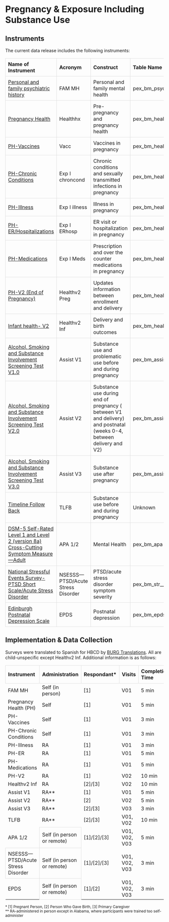 # Pregnancy & Exposure Including Substance Use
## Instruments
The current data release includes the following instruments:

<table style="width: 100%; border-collapse: collapse; table-layout: fixed;">
  <thead>
    <tr>
      <th style="border: 1px solid #ddd; padding: 8px; text-align: left;">Name of Instrument</th>
      <th style="border: 1px solid #ddd; padding: 8px; text-align: left;">Acronym</th>
      <th style="border: 1px solid #ddd; padding: 8px; text-align: left;">Construct</th>
      <th style="border: 1px solid #ddd; padding: 8px; text-align: left;">Table Name</th>
    </tr>
  </thead>
<tbody>
    <tr>
        <td style="border: 1px solid #ddd; padding: 8px; word-wrap: break-word; white-space: normal;"><a href="psych_history">Personal and family psychiatric history</a></td>
        <td style="border: 1px solid #ddd; padding: 8px; word-wrap: break-word; white-space: normal;">FAM MH</td>
        <td style="border: 1px solid #ddd; padding: 8px; word-wrap: break-word; white-space: normal;">Personal and family mental health</td>
        <td style="border: 1px solid #ddd; padding: 8px; word-wrap: break-word; white-space: normal;">pex_bm_psych</td>
    </tr>      
    <tr>
        <td style="border: 1px solid #ddd; padding: 8px; word-wrap: break-word; white-space: normal;"><a href="preghealth_all">Pregnancy Health</a></td>
        <td style="border: 1px solid #ddd; padding: 8px; word-wrap: break-word; white-space: normal;">Healthhx</td>
        <td style="border: 1px solid #ddd; padding: 8px; word-wrap: break-word; white-space: normal;">Pre-pregnancy and pregnancy health</td>
        <td style="border: 1px solid #ddd; padding: 8px; word-wrap: break-word; white-space: normal;">pex_bm_health_preg__healthhx</td>
    </tr>          
    <tr>
        <td style="border: 1px solid #ddd; padding: 8px; word-wrap: break-word; white-space: normal;"><a href="preghealth_all">PH-Vaccines</a></td>
        <td style="border: 1px solid #ddd; padding: 8px; word-wrap: break-word; white-space: normal;">Vacc</td>
        <td style="border: 1px solid #ddd; padding: 8px; word-wrap: break-word; white-space: normal;">Vaccines in pregnancy</td>
        <td style="border: 1px solid #ddd; padding: 8px; word-wrap: break-word; white-space: normal;">pex_bm_health_preg__exp__vacc</td>
    </tr>    
    <tr>
        <td style="border: 1px solid #ddd; padding: 8px; word-wrap: break-word; white-space: normal;"><a href="preghealth_all">PH-Chronic Conditions</a></td>
        <td style="border: 1px solid #ddd; padding: 8px; word-wrap: break-word; white-space: normal;">Exp I chroncond</td>
        <td style="border: 1px solid #ddd; padding: 8px; word-wrap: break-word; white-space: normal;">Chronic conditions and sexually transmitted infections in pregnancy</td>
        <td style="border: 1px solid #ddd; padding: 8px; word-wrap: break-word; white-space: normal;">pex_bm_health_preg__chroncond</td>
    </tr>  
    <tr>
        <td style="border: 1px solid #ddd; padding: 8px; word-wrap: break-word; white-space: normal;"><a href="preghealth_all">PH-Illness</a></td>
        <td style="border: 1px solid #ddd; padding: 8px; word-wrap: break-word; white-space: normal;">Exp I illness</td>
        <td style="border: 1px solid #ddd; padding: 8px; word-wrap: break-word; white-space: normal;">Illness in pregnancy</td>
        <td style="border: 1px solid #ddd; padding: 8px; word-wrap: break-word; white-space: normal;">pex_bm_health_preg__illness</td>
    </tr>     
    <tr>
        <td style="border: 1px solid #ddd; padding: 8px; word-wrap: break-word; white-space: normal;"><a href="preghealth_all">PH-ER/Hospitalizations</a></td>
        <td style="border: 1px solid #ddd; padding: 8px; word-wrap: break-word; white-space: normal;">Exp I ERhosp</td>
        <td style="border: 1px solid #ddd; padding: 8px; word-wrap: break-word; white-space: normal;">ER visit or hospitalization in pregnancy</td>
        <td style="border: 1px solid #ddd; padding: 8px; word-wrap: break-word; white-space: normal;">pex_bm_health_preg__erhosp</td>
    </tr>  
    <tr>
        <td style="border: 1px solid #ddd; padding: 8px; word-wrap: break-word; white-space: normal;"><a href="preghealth_all">PH-Medications</a></td>
        <td style="border: 1px solid #ddd; padding: 8px; word-wrap: break-word; white-space: normal;">Exp I Meds</td>
        <td style="border: 1px solid #ddd; padding: 8px; word-wrap: break-word; white-space: normal;">Prescription and over the counter medications in pregnancy</td>
        <td style="border: 1px solid #ddd; padding: 8px; word-wrap: break-word; white-space: normal;">pex_bm_health_preg__meds</td>
    </tr>  
    <tr>
        <td style="border: 1px solid #ddd; padding: 8px; word-wrap: break-word; white-space: normal;"><a href="preghealth_all">PH-V2 (End of Pregnancy)</a></td>
        <td style="border: 1px solid #ddd; padding: 8px; word-wrap: break-word; white-space: normal;">Healthv2 Preg</td>
        <td style="border: 1px solid #ddd; padding: 8px; word-wrap: break-word; white-space: normal;">Updates information between enrollment and delivery</td>
        <td style="border: 1px solid #ddd; padding: 8px; word-wrap: break-word; white-space: normal;">pex_bm_healthv2_preg</td>
    </tr>  
    <tr>
        <td style="border: 1px solid #ddd; padding: 8px; word-wrap: break-word; white-space: normal;"><a href="infanthealth">Infant health- V2</a></td>
        <td style="border: 1px solid #ddd; padding: 8px; word-wrap: break-word; white-space: normal;">Healthv2 Inf</td>
        <td style="border: 1px solid #ddd; padding: 8px; word-wrap: break-word; white-space: normal;">Delivery and birth outcomes</td>
        <td style="border: 1px solid #ddd; padding: 8px; word-wrap: break-word; white-space: normal;">pex_bm_healthv2_inf</td>
    </tr>    
    <tr>
        <td style="border: 1px solid #ddd; padding: 8px; word-wrap: break-word; white-space: normal;"><a href="substanceuse_all">Alcohol, Smoking and Substance Involvement Screening Test V1.0</a></td>
        <td style="border: 1px solid #ddd; padding: 8px; word-wrap: break-word; white-space: normal;">Assist V1</td>
        <td style="border: 1px solid #ddd; padding: 8px; word-wrap: break-word; white-space: normal;">Substance use and problematic use before and during pregnancy</td>
        <td style="border: 1px solid #ddd; padding: 8px; word-wrap: break-word; white-space: normal;">pex_bm_assistv1</td>
    </tr>    
    <tr>
        <td style="border: 1px solid #ddd; padding: 8px; word-wrap: break-word; white-space: normal;"><a href="substanceuse_all">Alcohol, Smoking and Substance Involvement Screening Test V2.0</a></td>
        <td style="border: 1px solid #ddd; padding: 8px; word-wrap: break-word; white-space: normal;">Assist V2</td>
        <td style="border: 1px solid #ddd; padding: 8px; word-wrap: break-word; white-space: normal;">Substance use during end of pregnancy ( between V1 and delivery) and postnatal (weeks 0-4, between delivery and V2)</td>
        <td style="border: 1px solid #ddd; padding: 8px; word-wrap: break-word; white-space: normal;">pex_bm_assistv2</td>
    </tr>    
    <tr>
        <td style="border: 1px solid #ddd; padding: 8px; word-wrap: break-word; white-space: normal;"><a href="substanceuse_all">Alcohol, Smoking and Substance Involvement Screening Test V3.0</a></td>
        <td style="border: 1px solid #ddd; padding: 8px; word-wrap: break-word; white-space: normal;">Assist V3</td>
        <td style="border: 1px solid #ddd; padding: 8px; word-wrap: break-word; white-space: normal;">Substance use after pregnancy</td>
        <td style="border: 1px solid #ddd; padding: 8px; word-wrap: break-word; white-space: normal;">pex_bm_assistv3</td>
    </tr>           
    <tr>
        <td style="border: 1px solid #ddd; padding: 8px; word-wrap: break-word; white-space: normal;"><a href="substanceuse_all">Timeline Follow Back</a></td>
        <td style="border: 1px solid #ddd; padding: 8px; word-wrap: break-word; white-space: normal;">TLFB</td>
        <td style="border: 1px solid #ddd; padding: 8px; word-wrap: break-word; white-space: normal;">Substance use before and during pregnancy</td>
        <td style="border: 1px solid #ddd; padding: 8px; word-wrap: break-word; white-space: normal;">Unknown</td>
    </tr>        
    <tr>
        <td style="border: 1px solid #ddd; padding: 8px; word-wrap: break-word; white-space: normal;"><a href="mentalhealth">DSM-5 Self-Rated Level 1 and Level 2 (version 8a) Cross-Cutting Symptom Measure—Adult</a></td>
        <td style="border: 1px solid #ddd; padding: 8px; word-wrap: break-word; white-space: normal;">APA 1/2</td>
        <td style="border: 1px solid #ddd; padding: 8px; word-wrap: break-word; white-space: normal;">Mental Health</td>
        <td style="border: 1px solid #ddd; padding: 8px; word-wrap: break-word; white-space: normal;">pex_bm_apa</td>
    </tr>  
    <tr>
        <td style="border: 1px solid #ddd; padding: 8px; word-wrap: break-word; white-space: normal;"><a href="NSESSS">National Stressful Events Survey- PTSD Short Scale/Acute Stress Disorder</a></td>
        <td style="border: 1px solid #ddd; padding: 8px; word-wrap: break-word; white-space: normal;">NSESSS—PTSD/Acute Stress Disorder</td>
        <td style="border: 1px solid #ddd; padding: 8px; word-wrap: break-word; white-space: normal;">PTSD/acute stress disorder symptom severity</td>
        <td style="border: 1px solid #ddd; padding: 8px; word-wrap: break-word; white-space: normal;">pex_bm_str__ptsd</td>
    </tr>      
    <tr>
        <td style="border: 1px solid #ddd; padding: 8px; word-wrap: break-word; white-space: normal;"><a href="EPDS">Edinburgh Postnatal Depression Scale</a></td>
        <td style="border: 1px solid #ddd; padding: 8px; word-wrap: break-word; white-space: normal;">EPDS</td>
        <td style="border: 1px solid #ddd; padding: 8px; word-wrap: break-word; white-space: normal;">Postnatal depression</td>
        <td style="border: 1px solid #ddd; padding: 8px; word-wrap: break-word; white-space: normal;">pex_bm_epds</td>
    </tr>      
</tbody>
</table>

## Implementation & Data Collection
Surveys were translated to Spanish for HBCD by [BURG Translations](https://burgtranslations.com/our-services/). All are child-unspecific except Healthv2 Inf. Additional information is as follows:

<table style="width: 100%; border-collapse: collapse; table-layout: fixed;">
  <thead>
    <tr>
      <th style="border: 1px solid #ddd; padding: 8px; text-align: left;">Instrument</th>
      <th style="border: 1px solid #ddd; padding: 8px; text-align: left;">Administration</th>
      <th style="border: 1px solid #ddd; padding: 8px; text-align: left;">Respondant*</th>
      <th style="border: 1px solid #ddd; padding: 8px; text-align: left;">Visits</th>
      <th style="border: 1px solid #ddd; padding: 8px; text-align: left;">Completion Time</th>      
    </tr>
  </thead>
<tbody>
    <tr>
        <td>FAM MH</td>
        <td>Self (in person)</td>
        <td>[1]</td>
        <td>V01</td>
        <td>5 min</td>
    </tr>
    <tr>
        <td>Pregnancy Health (PH)</td>
        <td>Self</td>
        <td>[1]</td>
        <td>V01</td>
        <td>5 min</td>
    </tr>    
    <tr>
        <td>PH-Vaccines</td>
        <td>Self</td>
        <td>[1]</td>
        <td>V01</td>
        <td>3 min</td>
    </tr>      
    <tr>
        <td>PH-Chronic Conditions</td>
        <td>Self</td>
        <td>[1]</td>
        <td>V01</td>
        <td>3 min</td>
    </tr>      
    <tr>
        <td>PH-Illness</td>
        <td>RA</td>
        <td>[1]</td>
        <td>V01</td>
        <td>3 min</td>
    </tr>          
    <tr>
        <td>PH-ER</td>
        <td>RA</td>
        <td>[1]</td>
        <td>V01</td>
        <td>5 min</td>
    </tr>       
    <tr>
        <td>PH-Medications</td>
        <td>RA</td>
        <td>[1]</td>
        <td>V01</td>
        <td>5 min</td>
    </tr>       
    <tr>
        <td>PH-V2</td>
        <td>RA</td>
        <td>[1]</td>
        <td>V02</td>
        <td>10 min</td>
    </tr>     
    <tr>
        <td>Healthv2 Inf</td>
        <td>RA</td>
        <td>[2]/[3]</td>
        <td>V02</td>
        <td>10 min</td>
    </tr> 
    <tr>
        <td>Assist V1</td>
        <td>RA**</td>
        <td>[1]</td>
        <td>V01</td>
        <td>5 min</td>
    </tr>     
    <tr>
        <td>Assist V2</td>
        <td>RA**</td>
        <td>[2]</td>
        <td>V02</td>
        <td>5 min</td>
    </tr>     
    <tr>
        <td>Assist V3</td>
        <td>RA**</td>
        <td>[2]/[3]</td>
        <td>V03</td>
        <td>3 min</td>
    </tr>        
    <tr>
        <td>TLFB</td>
        <td>RA**</td>
        <td>[2]/[3]</td>
        <td>V01, V02</td>
        <td>10 min</td>
    </tr>         
    <tr>
        <td>APA 1/2</td>
        <td style="border: 1px solid #ddd; padding: 8px; word-wrap: break-word; white-space: normal;">Self (in person or remote)</td>
        <td>[1]/[2]/[3]</td>
        <td>V01, V02, V03</td>
        <td>5 min</td>
    </tr>    
    <tr>
        <td style="border: 1px solid #ddd; padding: 8px; word-wrap: break-word; white-space: normal;">NSESSS—PTSD/Acute Stress Disorder</td>
        <td style="border: 1px solid #ddd; padding: 8px; word-wrap: break-word; white-space: normal;">Self (in person or remote)</td>
        <td>[1]/[2]/[3]</td>
        <td>V01, V02, V03</td>
        <td>3 min</td>
    </tr>       
    <tr>
        <td>EPDS</td>
        <td style="border: 1px solid #ddd; padding: 8px; word-wrap: break-word; white-space: normal;">Self (in person or remote)</td>
        <td>[1]/[2]</td>
        <td>V01, V02, V03</td>
        <td>3 min</td>
    </tr>    
</tbody>
</table>
<small> * [1] Pregnant Person, [2] Person Who Gave Birth, [3] Primary Caregiver</small><br>
<small> ** RA-administered in person except in Alabama, where participants were trained too self-administer</small>
